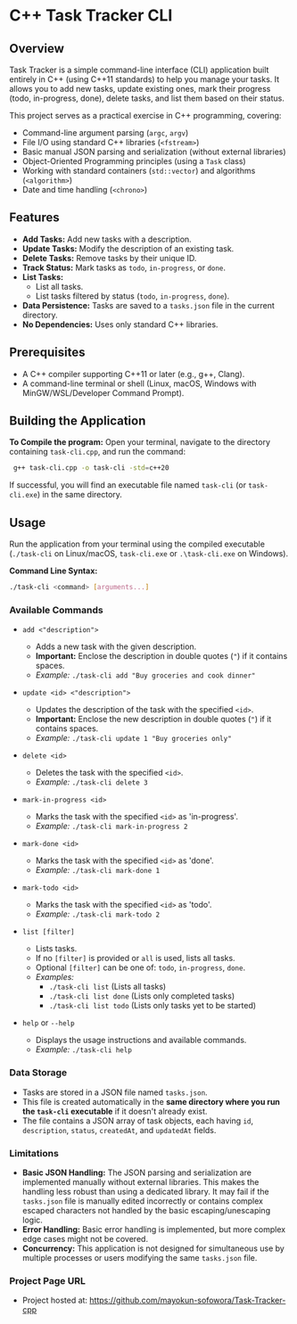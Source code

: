 # C++ Task Tracker CLI

## Overview

Task Tracker is a simple command-line interface (CLI) application built entirely in C++ (using C++11 standards) to help you manage your tasks. It allows you to add new tasks, update existing ones, mark their progress (todo, in-progress, done), delete tasks, and list them based on their status.

This project serves as a practical exercise in C++ programming, covering:
*   Command-line argument parsing (`argc`, `argv`)
*   File I/O using standard C++ libraries (`<fstream>`)
*   Basic manual JSON parsing and serialization (without external libraries)
*   Object-Oriented Programming principles (using a `Task` class)
*   Working with standard containers (`std::vector`) and algorithms (`<algorithm>`)
*   Date and time handling (`<chrono>`)

## Features

*   **Add Tasks:** Add new tasks with a description.
*   **Update Tasks:** Modify the description of an existing task.
*   **Delete Tasks:** Remove tasks by their unique ID.
*   **Track Status:** Mark tasks as `todo`, `in-progress`, or `done`.
*   **List Tasks:**
    *   List all tasks.
    *   List tasks filtered by status (`todo`, `in-progress`, `done`).
*   **Data Persistence:** Tasks are saved to a `tasks.json` file in the current directory.
*   **No Dependencies:** Uses only standard C++ libraries.

## Prerequisites

*   A C++ compiler supporting C++11 or later (e.g., g++, Clang).
*   A command-line terminal or shell (Linux, macOS, Windows with MinGW/WSL/Developer Command Prompt).

## Building the Application

**To Compile the program:** Open your terminal, navigate to the directory containing `task-cli.cpp`, and run the command:

   ```bash
    g++ task-cli.cpp -o task-cli -std=c++20
   ```    
If successful, you will find an executable file named `task-cli` (or `task-cli.exe`) in the same directory.

## Usage

Run the application from your terminal using the compiled executable (`./task-cli` on Linux/macOS, `task-cli.exe` or `.\task-cli.exe` on Windows).

**Command Line Syntax:**

```bash
./task-cli <command> [arguments...]
```

### Available Commands

*   `add <"description">`
    *   Adds a new task with the given description.
    *   **Important:** Enclose the description in double quotes (`"`) if it contains spaces.
    *   *Example:* `./task-cli add "Buy groceries and cook dinner"`

*   `update <id> <"description">`
    *   Updates the description of the task with the specified `<id>`.
    *   **Important:** Enclose the new description in double quotes (`"`) if it contains spaces.
    *   *Example:* `./task-cli update 1 "Buy groceries only"`

*   `delete <id>`
    *   Deletes the task with the specified `<id>`.
    *   *Example:* `./task-cli delete 3`

*   `mark-in-progress <id>`
    *   Marks the task with the specified `<id>` as 'in-progress'.
    *   *Example:* `./task-cli mark-in-progress 2`

*   `mark-done <id>`
    *   Marks the task with the specified `<id>` as 'done'.
    *   *Example:* `./task-cli mark-done 1`

*   `mark-todo <id>`
    *   Marks the task with the specified `<id>` as 'todo'.
    *   *Example:* `./task-cli mark-todo 2`

*   `list [filter]`
    *   Lists tasks.
    *   If no `[filter]` is provided or `all` is used, lists all tasks.
    *   Optional `[filter]` can be one of: `todo`, `in-progress`, `done`.
    *   *Examples:*
        *   `./task-cli list` (Lists all tasks)
        *   `./task-cli list done` (Lists only completed tasks)
        *   `./task-cli list todo` (Lists only tasks yet to be started)

*   `help` or `--help`
    *   Displays the usage instructions and available commands.
    *   *Example:* `./task-cli help`

### Data Storage

*   Tasks are stored in a JSON file named `tasks.json`.
*   This file is created automatically in the **same directory where you run the `task-cli` executable** if it doesn't already exist.
*   The file contains a JSON array of task objects, each having `id`, `description`, `status`, `createdAt`, and `updatedAt` fields.

### Limitations

*   **Basic JSON Handling:** The JSON parsing and serialization are implemented manually without external libraries. This makes the handling less robust than using a dedicated library. It may fail if the `tasks.json` file is manually edited incorrectly or contains complex escaped characters not handled by the basic escaping/unescaping logic.
*   **Error Handling:** Basic error handling is implemented, but more complex edge cases might not be covered.
*   **Concurrency:** This application is not designed for simultaneous use by multiple processes or users modifying the same `tasks.json` file.

### Project Page URL

*  Project hosted at: https://github.com/mayokun-sofowora/Task-Tracker-cpp
